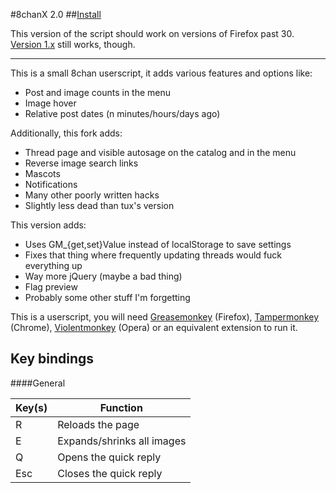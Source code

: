 #8chanX 2.0
##<a href="https://github.com/Pashe/8chan-X/raw/2-0_pure/8chan-x.user.js">Install</a>

This version of the script should work on versions of Firefox past 30. <a href="https://github.com/Pashe/8chan-X/tree/master">Version 1.x</a> still works, though.
***

This is a small 8chan userscript, it adds various features and options like:
 * Post and image counts in the menu
 * Image hover
 * Relative post dates (n minutes/hours/days ago)

Additionally, this fork adds:
 * Thread page and visible autosage on the catalog and in the menu
 * Reverse image search links
 * Mascots
 * Notifications
 * Many other poorly written hacks
 * Slightly less dead than tux's version
 
This version adds:
 * Uses GM_{get,set}Value instead of localStorage to save settings
 * Fixes that thing where frequently updating threads would fuck everything up
 * Way more jQuery (maybe a bad thing)
 * Flag preview
 * Probably some other stuff I'm forgetting

This is a userscript, you will need <a href="https://addons.mozilla.org/en-US/firefox/addon/greasemonkey/">Greasemonkey</a> (Firefox), <a href="https://chrome.google.com/webstore/detail/tampermonkey/dhdgffkkebhmkfjojejmpbldmpobfkfo">Tampermonkey</a> (Chrome), <a href="https://addons.opera.com/en/extensions/details/violent-monkey/">Violentmonkey</a> (Opera) or an equivalent extension to run it.

Key bindings
-----

####General

Key(s)  | Function
------- | --------
R       | Reloads the page
E       | Expands/shrinks all images
Q       | Opens the quick reply
Esc     | Closes the quick reply